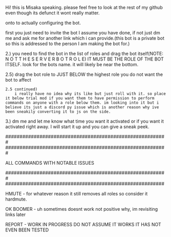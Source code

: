 Hi! this is Misaka speaking. please feel free to look at the rest of my github even though its defunct it wont really matter.

onto to actually configuring the bot.

first you just need to invite the bot I assume you have done, if not just dm me and ask me for another link which i can provide.(this bot is a private bot so this is addressed to the person I am making the bot for.)

2.) you need to find the bot in the list of roles and drag the bot itself(NOTE: N O T T H E S E R V E R B O T R O L E) IT MUST BE THE ROLE OF THE BOT ITSELF. look for the bots name. it will likely be near the bottom.

2.5) drag the bot role to JUST BELOW the highest role you do not want the bot to affect
    
    2.5 continued)
        i really have no idea why its like but just roll with it. so place it below trial mod if you want them to have permission to perform commands on anyone with a role below them. im looking into it but i believe its just a discord py issue which is another reason why ive been sneakily converting it to js on the side.

3.) dm me and let me know what time you want it activated or if you want it activated right away. I will start it up and you can give a sneak peek.


#########################################################
#########################################################

ALL COMMANDS WITH NOTABLE ISSUES

#########################################################
########################################################

HMUTE
    - for whatever reason it still removes all roles so consider it hardmute.

OK BOOMER
    - uh sometimes doesnt work not positive why, im revisiting links later

REPORT
    - WORK IN PROGRESS DO NOT ASSUME IT WORKS IT HAS NOT EVEN BEEN TESTED
